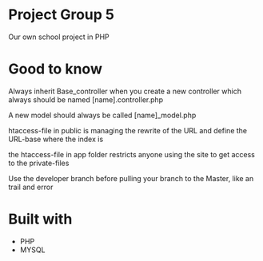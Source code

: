 # Project Group 5
Our own school project in PHP

# Good to know 
Always inherit Base_controller when you create a new controller which always should be named [name].controller.php

A new model should always be called [name]_model.php 

htaccess-file in public is managing the rewrite of the URL and define the URL-base where the index is

the htaccess-file in app folder restricts anyone using the site to get access to the private-files

Use the developer branch before pulling your branch to the Master, like an trail and error 

# Built with

- PHP
- MYSQL




